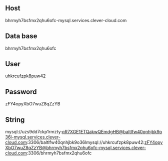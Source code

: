 ## Host
bhrmyh7bsfmx2qhu6ofc-mysql.services.clever-cloud.com

## Data base
bhrmyh7bsfmx2qhu6ofc

## User
uhkrcufzpk8puw42

## Password
zFY4opyXbO7wuZ8qZzYB

## String
mysql://uzs9dd7ckp1rmzty:qR7XGE1ETQakwQEmdgHB@baltlfw40qnhjbk9o36l-mysql.services.clever-cloud.com:3306/baltlfw40qnhjbk9o36lmysql://uhkrcufzpk8puw42:zFY4opyXbO7wuZ8qZzYB@bhrmyh7bsfmx2qhu6ofc-mysql.services.clever-cloud.com:3306/bhrmyh7bsfmx2qhu6ofc